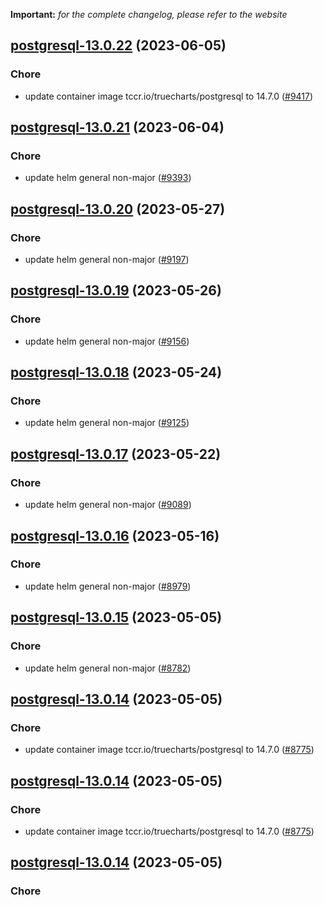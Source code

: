 **Important:**
*for the complete changelog, please refer to the website*




## [postgresql-13.0.22](https://github.com/truecharts/charts/compare/postgresql-13.0.21...postgresql-13.0.22) (2023-06-05)

### Chore

- update container image tccr.io/truecharts/postgresql to 14.7.0 ([#9417](https://github.com/truecharts/charts/issues/9417))
  
  


## [postgresql-13.0.21](https://github.com/truecharts/charts/compare/postgresql-13.0.20...postgresql-13.0.21) (2023-06-04)

### Chore

- update helm general non-major ([#9393](https://github.com/truecharts/charts/issues/9393))
  
  


## [postgresql-13.0.20](https://github.com/truecharts/charts/compare/postgresql-13.0.19...postgresql-13.0.20) (2023-05-27)

### Chore

- update helm general non-major ([#9197](https://github.com/truecharts/charts/issues/9197))
  
  


## [postgresql-13.0.19](https://github.com/truecharts/charts/compare/postgresql-13.0.18...postgresql-13.0.19) (2023-05-26)

### Chore

- update helm general non-major ([#9156](https://github.com/truecharts/charts/issues/9156))
  
  


## [postgresql-13.0.18](https://github.com/truecharts/charts/compare/postgresql-13.0.17...postgresql-13.0.18) (2023-05-24)

### Chore

- update helm general non-major ([#9125](https://github.com/truecharts/charts/issues/9125))
  
  


## [postgresql-13.0.17](https://github.com/truecharts/charts/compare/postgresql-13.0.16...postgresql-13.0.17) (2023-05-22)

### Chore

- update helm general non-major ([#9089](https://github.com/truecharts/charts/issues/9089))
  
  


## [postgresql-13.0.16](https://github.com/truecharts/charts/compare/postgresql-13.0.15...postgresql-13.0.16) (2023-05-16)

### Chore

- update helm general non-major ([#8979](https://github.com/truecharts/charts/issues/8979))
  
  


## [postgresql-13.0.15](https://github.com/truecharts/charts/compare/postgresql-13.0.14...postgresql-13.0.15) (2023-05-05)

### Chore

- update helm general non-major ([#8782](https://github.com/truecharts/charts/issues/8782))
  
  


## [postgresql-13.0.14](https://github.com/truecharts/charts/compare/postgresql-13.0.13...postgresql-13.0.14) (2023-05-05)

### Chore

- update container image tccr.io/truecharts/postgresql to 14.7.0 ([#8775](https://github.com/truecharts/charts/issues/8775))
  
  


## [postgresql-13.0.14](https://github.com/truecharts/charts/compare/postgresql-13.0.13...postgresql-13.0.14) (2023-05-05)

### Chore

- update container image tccr.io/truecharts/postgresql to 14.7.0 ([#8775](https://github.com/truecharts/charts/issues/8775))
  
  


## [postgresql-13.0.14](https://github.com/truecharts/charts/compare/postgresql-13.0.13...postgresql-13.0.14) (2023-05-05)

### Chore
